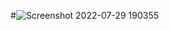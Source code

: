 #![Screenshot 2022-07-29 190355](https://user-images.githubusercontent.com/109898670/183102143-831b784f-00d8-4c1d-a4d0-0acdd91743ac.png)

